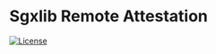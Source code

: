 # Sgxlib Remote Attestation

[![License](https://img.shields.io/badge/license-Apache2-green.svg)](LICENSE)

